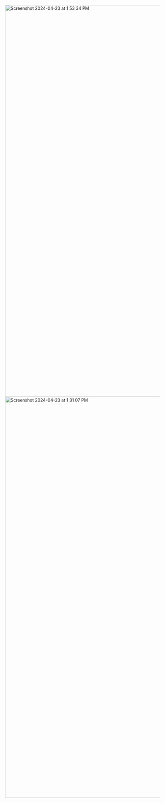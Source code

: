<img width="1274" alt="Screenshot 2024-04-23 at 1 53 34 PM" src="https://github.com/mobe4/lab9/assets/88381255/eb787351-254f-4900-a054-a8d635602b0d">
<img width="1304" alt="Screenshot 2024-04-23 at 1 31 07 PM" src="https://github.com/mobe4/lab9/assets/88381255/c05fe75c-df63-4626-8b15-f9ba0cdbee93">
